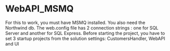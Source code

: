 # WebAPI_MSMQ

For this to work, you must have MSMQ installed. You also need the Northwind db.
The web.config file has 2 connection strings : one for SQL Server and another for SQL Express.
Before starting the project, you have to set 3 startup projects from the solution settings:
CustomersHandler, WebAPI and UI
